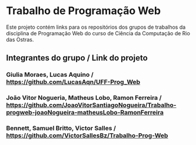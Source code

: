 # Trabalho de Programação Web

Este projeto contém links para os repositórios dos grupos de trabalhos da disciplina de Programação Web do curso de Ciência da Computação de Rio das Ostras.

## Integrantes do grupo / Link do projeto

### Giulia Moraes, Lucas Aquino / https://github.com/LucasAqn/UFF-Prog_Web
### João Vitor Nogueria, Matheus Lobo, Ramon Ferreira / https://github.com/JoaoVitorSantiagoNogueira/Trabalho-progweb-joaoNogueira-matheusLobo-RamonFerreira
### Bennett, Samuel Britto, Victor Salles / https://github.com/VictorSallesBz/Trabalho-Prog-Web
